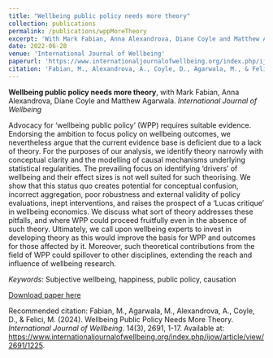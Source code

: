 ```yaml
---
title: "Wellbeing public policy needs more theory"
collection: publications
permalink: /publications/wppMoreTheory
excerpt: 'With Mark Fabian, Anna Alexandrova, Diane Coyle and Matthew Agarwala. *International Journal of Wellbeing*'
date: 2022-06-28
venue: 'International Journal of Wellbeing'
paperurl: 'https://www.internationaljournalofwellbeing.org/index.php/ijow/article/view/2691/1225'
citation: 'Fabian, M., Alexandrova, A., Coyle, D., Agarwala, M., & Felici, M. (2024). &quot;Wellbeing public policy needs more theory. &quot; <i>International Journal of Wellbeing</i>. 14(3), 2691, 1-17'
---
```

**Wellbeing public policy needs more theory**, with Mark Fabian, Anna Alexandrova, Diane Coyle and Matthew Agarwala. *International Journal of Wellbeing*

Advocacy for ‘wellbeing public policy’ (WPP) requires suitable evidence. Endorsing the ambition to focus policy on wellbeing outcomes, we nevertheless argue that the current evidence base is deficient due to a lack of theory. For the purposes of our analysis, we identify theory narrowly with conceptual clarity and the modelling of causal mechanisms underlying statistical regularities. The prevailing focus on identifying ‘drivers’ of wellbeing and their effect sizes is not well suited for such theorising. We show that this status quo creates potential for conceptual confusion, incorrect aggregation, poor robustness and external validity of policy evaluations, inept interventions, and raises the prospect of a ‘Lucas critique’ in wellbeing economics. We discuss what sort of theory addresses these pitfalls, and where WPP could proceed fruitfully even in the absence of such theory. Ultimately, we call upon wellbeing experts to invest in developing theory as this would improve the basis for WPP and outcomes for those affected by it. Moreover, such theoretical contributions from the field of WPP could spillover to other disciplines, extending the reach and influence of wellbeing research. 

*Keywords*: Subjective wellbeing, happiness, public policy, causation

[Download paper here](https://www.internationaljournalofwellbeing.org/index.php/ijow/article/view/2691/1225)

Recommended citation: Fabian, M., Agarwala, M., Alexandrova, A., Coyle, D., & Felici, M. (2024). Wellbeing Public Policy Needs More Theory. *International Journal of Wellbeing*. 14(3), 2691, 1-17. Available at: https://www.internationaljournalofwellbeing.org/index.php/ijow/article/view/2691/1225.
